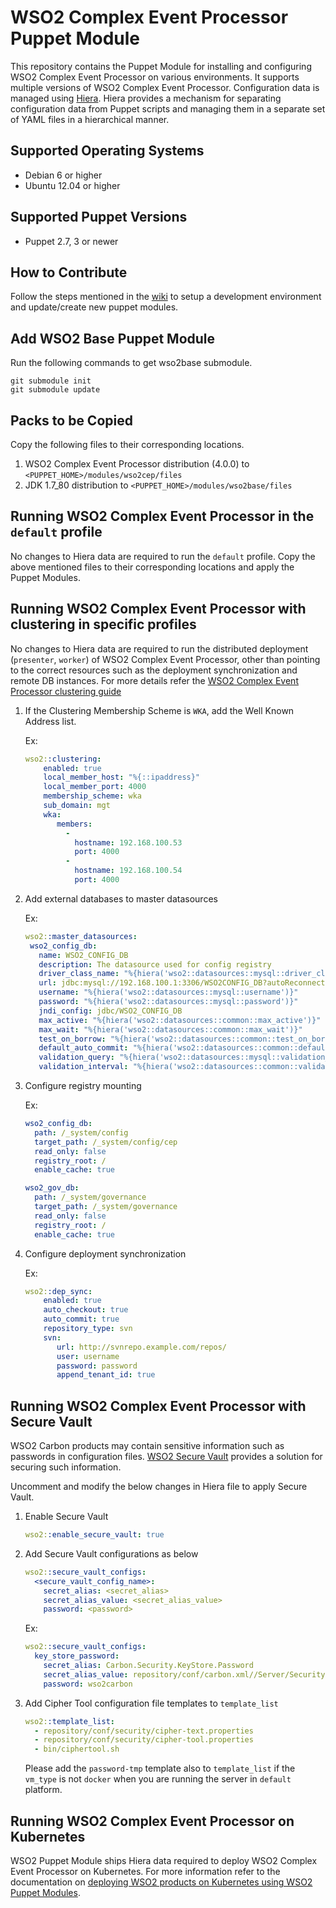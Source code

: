 # WSO2 Complex Event Processor Puppet Module

This repository contains the Puppet Module for installing and configuring WSO2 Complex Event Processor on various environments. It supports multiple versions of WSO2 Complex Event Processor. Configuration data is managed using [Hiera](http://docs.puppetlabs.com/hiera/1/). Hiera provides a mechanism for separating configuration data from Puppet scripts and managing them in a separate set of YAML files in a hierarchical manner.

## Supported Operating Systems

- Debian 6 or higher
- Ubuntu 12.04 or higher

## Supported Puppet Versions

- Puppet 2.7, 3 or newer

## How to Contribute
Follow the steps mentioned in the [wiki](https://github.com/wso2/puppet-base/wiki) to setup a development environment and update/create new puppet modules.

## Add WSO2 Base Puppet Module

Run the following commands to get wso2base submodule.

````
git submodule init
git submodule update
````

## Packs to be Copied

Copy the following files to their corresponding locations.

1. WSO2 Complex Event Processor distribution (4.0.0) to `<PUPPET_HOME>/modules/wso2cep/files`
2. JDK 1.7_80 distribution to `<PUPPET_HOME>/modules/wso2base/files`

## Running WSO2 Complex Event Processor in the `default` profile
No changes to Hiera data are required to run the `default` profile.  Copy the above mentioned files to their corresponding locations and apply the Puppet Modules.

## Running WSO2 Complex Event Processor with clustering in specific profiles
No changes to Hiera data are required to run the distributed deployment (`presenter`, `worker`) of WSO2 Complex Event Processor, other than pointing to the correct resources such as the deployment synchronization and remote DB instances. For more details refer the [WSO2 Complex Event Processor clustering guide](https://docs.wso2.com/display/CLUSTER44x/Clustering+CEP+4.0.0)

1. If the Clustering Membership Scheme is `WKA`, add the Well Known Address list.

   Ex:
    ```yaml
    wso2::clustering:
        enabled: true
        local_member_host: "%{::ipaddress}"
        local_member_port: 4000
        membership_scheme: wka
        sub_domain: mgt
        wka:
           members:
             -
               hostname: 192.168.100.53
               port: 4000
             -
               hostname: 192.168.100.54
               port: 4000
    ```

2. Add external databases to master datasources

   Ex:
    ```yaml
    wso2::master_datasources:
     wso2_config_db:
       name: WSO2_CONFIG_DB
       description: The datasource used for config registry
       driver_class_name: "%{hiera('wso2::datasources::mysql::driver_class_name')}"
       url: jdbc:mysql://192.168.100.1:3306/WSO2CONFIG_DB?autoReconnect=true
       username: "%{hiera('wso2::datasources::mysql::username')}"
       password: "%{hiera('wso2::datasources::mysql::password')}"
       jndi_config: jdbc/WSO2_CONFIG_DB
       max_active: "%{hiera('wso2::datasources::common::max_active')}"
       max_wait: "%{hiera('wso2::datasources::common::max_wait')}"
       test_on_borrow: "%{hiera('wso2::datasources::common::test_on_borrow')}"
       default_auto_commit: "%{hiera('wso2::datasources::common::default_auto_commit')}"
       validation_query: "%{hiera('wso2::datasources::mysql::validation_query')}"
       validation_interval: "%{hiera('wso2::datasources::common::validation_interval')}"

    ```

3. Configure registry mounting

   Ex:
    ```yaml
    wso2_config_db:
      path: /_system/config
      target_path: /_system/config/cep
      read_only: false
      registry_root: /
      enable_cache: true

    wso2_gov_db:
      path: /_system/governance
      target_path: /_system/governance
      read_only: false
      registry_root: /
      enable_cache: true
    ```

4. Configure deployment synchronization

    Ex:
    ```yaml
    wso2::dep_sync:
        enabled: true
        auto_checkout: true
        auto_commit: true
        repository_type: svn
        svn:
           url: http://svnrepo.example.com/repos/
           user: username
           password: password
           append_tenant_id: true
    ```

## Running WSO2 Complex Event Processor with Secure Vault
WSO2 Carbon products may contain sensitive information such as passwords in configuration files. [WSO2 Secure Vault](https://docs.wso2.com/display/Carbon444/Securing+Passwords+in+Configuration+Files) provides a solution for securing such information.

Uncomment and modify the below changes in Hiera file to apply Secure Vault.

1. Enable Secure Vault

    ```yaml
    wso2::enable_secure_vault: true
    ```

2. Add Secure Vault configurations as below

    ```yaml
    wso2::secure_vault_configs:
      <secure_vault_config_name>:
        secret_alias: <secret_alias>
        secret_alias_value: <secret_alias_value>
        password: <password>
    ```

    Ex:
    ```yaml
    wso2::secure_vault_configs:
      key_store_password:
        secret_alias: Carbon.Security.KeyStore.Password
        secret_alias_value: repository/conf/carbon.xml//Server/Security/KeyStore/Password,false
        password: wso2carbon
    ```

3. Add Cipher Tool configuration file templates to `template_list`

    ```yaml
    wso2::template_list:
      - repository/conf/security/cipher-text.properties
      - repository/conf/security/cipher-tool.properties
      - bin/ciphertool.sh
    ```

    Please add the `password-tmp` template also to `template_list` if the `vm_type` is not `docker` when you are running the server in `default` platform.

## Running WSO2 Complex Event Processor on Kubernetes
WSO2 Puppet Module ships Hiera data required to deploy WSO2 Complex Event Processor on Kubernetes. For more information refer to the documentation on [deploying WSO2 products on Kubernetes using WSO2 Puppet Modules](https://docs.wso2.com/display/PM210/Deploying+WSO2+Products+on+Kubernetes+Using+WSO2+Puppet+Modules).
